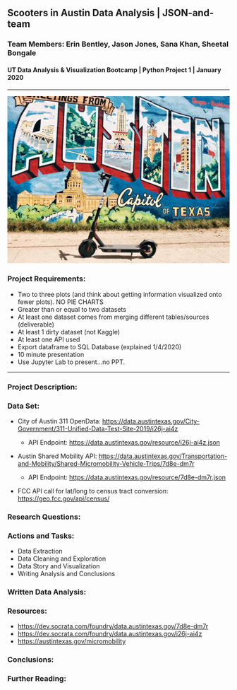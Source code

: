 ##  Scooters in Austin Data Analysis | JSON-and-team 
### Team Members: Erin Bentley, Jason Jones, Sana Khan, Sheetal Bongale
#### UT Data Analysis & Visualization Bootcamp | Python Project 1 | January 2020
---
![Austin Scooter](resources/austin.png)

### Project Requirements:
- Two to three plots (and think about getting information visualized onto fewer plots). NO PIE CHARTS
- Greater than or equal to two datasets
- At least one dataset comes from merging different tables/sources (deliverable)
- At least 1 dirty dataset (not Kaggle)
- At least one API used
- Export dataframe to SQL Database (explained 1/4/2020)
- 10 minute presentation
- Use Jupyter Lab to present...no PPT.
---
### Project Description: 

### Data Set:
* City of Austin 311 OpenData: https://data.austintexas.gov/City-Government/311-Unified-Data-Test-Site-2019/i26j-ai4z
    - API Endpoint: https://data.austintexas.gov/resource/i26j-ai4z.json
    
* Austin Shared Mobility API: https://data.austintexas.gov/Transportation-and-Mobility/Shared-Micromobility-Vehicle-Trips/7d8e-dm7r
    - API Endpoint: https://data.austintexas.gov/resource/7d8e-dm7r.json
    
* FCC API call for lat/long to census tract conversion: https://geo.fcc.gov/api/census/

### Research Questions:

### Actions and Tasks:
- Data Extraction
- Data Cleaning and Exploration
- Data Story and Visualization
- Writing Analysis and Conclusions

### Written Data Analysis:

### Resources:
- https://dev.socrata.com/foundry/data.austintexas.gov/7d8e-dm7r
- https://dev.socrata.com/foundry/data.austintexas.gov/i26j-ai4z
- https://austintexas.gov/micromobility

### Conclusions:

### Further Reading: